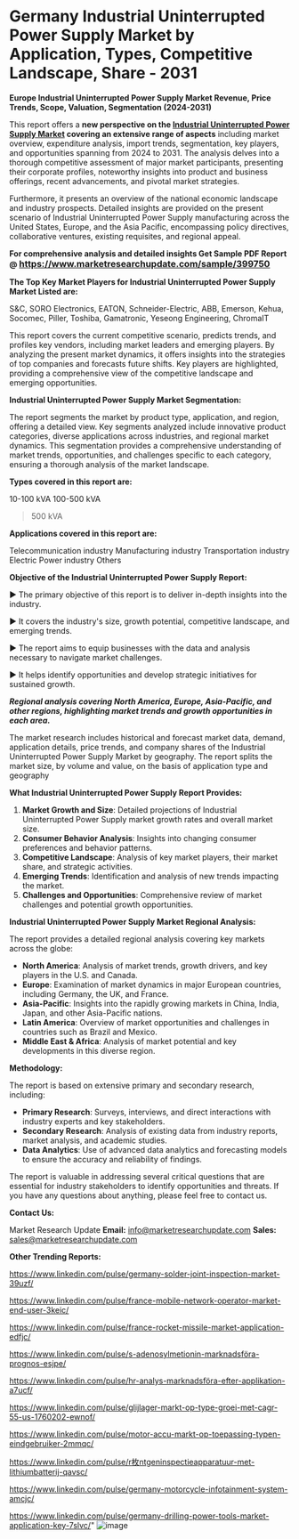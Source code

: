 # Germany Industrial Uninterrupted Power Supply Market by Application, Types, Competitive Landscape, Share - 2031

<strong>Europe Industrial Uninterrupted Power Supply Market Revenue, Price Trends, Scope, Valuation, Segmentation (2024-2031)</strong>

This report offers a <strong>new perspective on the <a href=https://www.marketresearchupdate.com/sample/399750>Industrial Uninterrupted Power Supply Market</a> covering an extensive range of aspects</strong> including market overview, expenditure analysis, import trends, segmentation, key players, and opportunities spanning from 2024 to 2031. The analysis delves into a thorough competitive assessment of major market participants, presenting their corporate profiles, noteworthy insights into product and business offerings, recent advancements, and pivotal market strategies.

Furthermore, it presents an overview of the national economic landscape and industry prospects. Detailed insights are provided on the present scenario of Industrial Uninterrupted Power Supply manufacturing across the United States, Europe, and the Asia Pacific, encompassing policy directives, collaborative ventures, existing requisites, and regional appeal.

<strong>For comprehensive analysis and detailed insights Get Sample PDF Report @ <a href=https://www.marketresearchupdate.com/sample/399750><font size=3 color=#0000ff>https://www.marketresearchupdate.com/sample/399750</font></a></strong>

<strong>The Top Key Market Players for Industrial Uninterrupted Power Supply Market Listed are:</strong>

S&C, SORO Electronics, EATON, Schneider-Electric, ABB, Emerson, Kehua, Socomec, Piller, Toshiba, Gamatronic, Yeseong Engineering, ChromaIT

This report covers the current competitive scenario, predicts trends, and profiles key vendors, including market leaders and emerging players. By analyzing the present market dynamics, it offers insights into the strategies of top companies and forecasts future shifts. Key players are highlighted, providing a comprehensive view of the competitive landscape and emerging opportunities.

<strong>Industrial Uninterrupted Power Supply Market Segmentation:</strong>

The report segments the market by product type, application, and region, offering a detailed view. Key segments analyzed include innovative product categories, diverse applications across industries, and regional market dynamics. This segmentation provides a comprehensive understanding of market trends, opportunities, and challenges specific to each category, ensuring a thorough analysis of the market landscape.

<strong>Types covered in this report are:</strong>

10-100 kVA
100-500 kVA
>500 kVA

<strong>Applications covered in this report are:</strong>

Telecommunication industry
Manufacturing industry
Transportation industry
Electric Power industry
Others

<strong>Objective of the Industrial Uninterrupted Power Supply Report:</strong>

▶ The primary objective of this report is to deliver in-depth insights into the industry.

▶ It covers the industry's size, growth potential, competitive landscape, and emerging trends.

▶ The report aims to equip businesses with the data and analysis necessary to navigate market challenges.

▶ It helps identify opportunities and develop strategic initiatives for sustained growth.

<strong><em>Regional analysis covering North America, Europe, Asia-Pacific, and other regions, highlighting market trends and growth opportunities in each area.</em></strong>

The market research includes historical and forecast market data, demand, application details, price trends, and company shares of the Industrial Uninterrupted Power Supply Market by geography. The report splits the market size, by volume and value, on the basis of application type and geography

<strong>What Industrial Uninterrupted Power Supply Report Provides:</strong>
<ol>
  <li><strong>Market Growth and Size</strong>: Detailed projections of Industrial Uninterrupted Power Supply market growth rates and overall market size.</li>
  <li><strong>Consumer Behavior Analysis</strong>: Insights into changing consumer preferences and behavior patterns.</li>
  <li><strong>Competitive Landscape</strong>: Analysis of key market players, their market share, and strategic activities.</li>
  <li><strong>Emerging Trends</strong>: Identification and analysis of new trends impacting the market.</li>
  <li><strong>Challenges and Opportunities</strong>: Comprehensive review of market challenges and potential growth opportunities.</li>
</ol>

<strong>Industrial Uninterrupted Power Supply Market Regional Analysis:</strong>

The report provides a detailed regional analysis covering key markets across the globe:
<ul>
  <li><strong>North America</strong>: Analysis of market trends, growth drivers, and key players in the U.S. and Canada.</li>
  <li><strong>Europe</strong>: Examination of market dynamics in major European countries, including Germany, the UK, and France.</li>
  <li><strong>Asia-Pacific</strong>: Insights into the rapidly growing markets in China, India, Japan, and other Asia-Pacific nations.</li>
  <li><strong>Latin America</strong>: Overview of market opportunities and challenges in countries such as Brazil and Mexico.</li>
  <li><strong>Middle East &amp; Africa</strong>: Analysis of market potential and key developments in this diverse region.</li>
</ul>

<strong>Methodology:</strong>

The report is based on extensive primary and secondary research, including:
<ul>
  <li><strong>Primary Research</strong>: Surveys, interviews, and direct interactions with industry experts and key stakeholders.</li>
  <li><strong>Secondary Research</strong>: Analysis of existing data from industry reports, market analysis, and academic studies.</li>
  <li><strong>Data Analytics</strong>: Use of advanced data analytics and forecasting models to ensure the accuracy and reliability of findings.</li>
</ul>
The report is valuable in addressing several critical questions that are essential for industry stakeholders to identify opportunities and threats. If you have any questions about anything, please feel free to contact us.

<strong>Contact Us:</strong>

Market Research Update
<strong>Email:</strong> info@marketresearchupdate.com
<strong>Sales:</strong> sales@marketresearchupdate.com

<strong>Other Trending Reports:</strong>

<a href=https://www.linkedin.com/pulse/germany-solder-joint-inspection-market-39uzf/>https://www.linkedin.com/pulse/germany-solder-joint-inspection-market-39uzf/</a>

<a href=https://www.linkedin.com/pulse/france-mobile-network-operator-market-end-user-3keic/>https://www.linkedin.com/pulse/france-mobile-network-operator-market-end-user-3keic/</a>

<a href=https://www.linkedin.com/pulse/france-rocket-missile-market-application-edfjc/>https://www.linkedin.com/pulse/france-rocket-missile-market-application-edfjc/</a>

<a href=https://www.linkedin.com/pulse/s-adenosylmetionin-marknadsföra-prognos-esjpe/>https://www.linkedin.com/pulse/s-adenosylmetionin-marknadsföra-prognos-esjpe/</a>

<a href=https://www.linkedin.com/pulse/hr-analys-marknadsföra-efter-applikation-a7ucf/>https://www.linkedin.com/pulse/hr-analys-marknadsföra-efter-applikation-a7ucf/</a>

<a href=https://www.linkedin.com/pulse/glijlager-markt-op-type-groei-met-cagr-55-us-1760202-ewnof/>https://www.linkedin.com/pulse/glijlager-markt-op-type-groei-met-cagr-55-us-1760202-ewnof/</a>

<a href=https://www.linkedin.com/pulse/motor-accu-markt-op-toepassing-typen-eindgebruiker-2mmqc/>https://www.linkedin.com/pulse/motor-accu-markt-op-toepassing-typen-eindgebruiker-2mmqc/</a>

<a href=https://www.linkedin.com/pulse/r枚ntgeninspectieapparatuur-met-lithiumbatterij-qavsc/>https://www.linkedin.com/pulse/r枚ntgeninspectieapparatuur-met-lithiumbatterij-qavsc/</a>

<a href=https://www.linkedin.com/pulse/germany-motorcycle-infotainment-system-amcjc/>https://www.linkedin.com/pulse/germany-motorcycle-infotainment-system-amcjc/</a>

<a href=https://www.linkedin.com/pulse/germany-drilling-power-tools-market-application-key-7slvc/>https://www.linkedin.com/pulse/germany-drilling-power-tools-market-application-key-7slvc/</a>"
![image](https://github.com/user-attachments/assets/c1cbd477-9dc8-4c00-9f77-0abfd2eecc8f)
